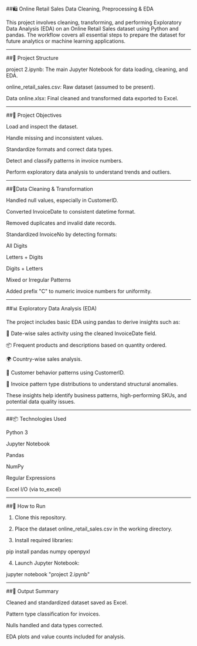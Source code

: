 ##🛍️ Online Retail Sales Data Cleaning, Preprocessing & EDA

This project involves cleaning, transforming, and performing Exploratory Data Analysis (EDA) on an Online Retail Sales dataset using Python and pandas. The workflow covers all essential steps to prepare the dataset for future analytics or machine learning applications.


-----
##📁 Project Structure

project 2.ipynb: The main Jupyter Notebook for data loading, cleaning, and EDA.

online_retail_sales.csv: Raw dataset (assumed to be present).

Data online.xlsx: Final cleaned and transformed data exported to Excel.



-----
##🎯 Project Objectives

Load and inspect the dataset.

Handle missing and inconsistent values.

Standardize formats and correct data types.

Detect and classify patterns in invoice numbers.

Perform exploratory data analysis to understand trends and outliers.



-----
##🧽Data Cleaning & Transformation

Handled null values, especially in CustomerID.

Converted InvoiceDate to consistent datetime format.

Removed duplicates and invalid date records.

Standardized InvoiceNo by detecting formats:

All Digits

Letters + Digits

Digits + Letters

Mixed or Irregular Patterns


Added prefix "C" to numeric invoice numbers for uniformity.


-----
##📊 Exploratory Data Analysis (EDA)

The project includes basic EDA using pandas to derive insights such as:

📅 Date-wise sales activity using the cleaned InvoiceDate field.

📦 Frequent products and descriptions based on quantity ordered.

🌍 Country-wise sales analysis.

👤 Customer behavior patterns using CustomerID.

🧾 Invoice pattern type distributions to understand structural anomalies.


These insights help identify business patterns, high-performing SKUs, and potential data quality issues.



-----
##📦 Technologies Used

Python 3

Jupyter Notebook

Pandas

NumPy

Regular Expressions

Excel I/O (via to_excel)


------
##🚀 How to Run

1. Clone this repository.


2. Place the dataset online_retail_sales.csv in the working directory.


3. Install required libraries:

pip install pandas numpy openpyxl


4. Launch Jupyter Notebook:

jupyter notebook "project 2.ipynb"




-----
##📌 Output Summary

Cleaned and standardized dataset saved as Excel.

Pattern type classification for invoices.

Nulls handled and data types corrected.

EDA plots and value counts included for analysis.
